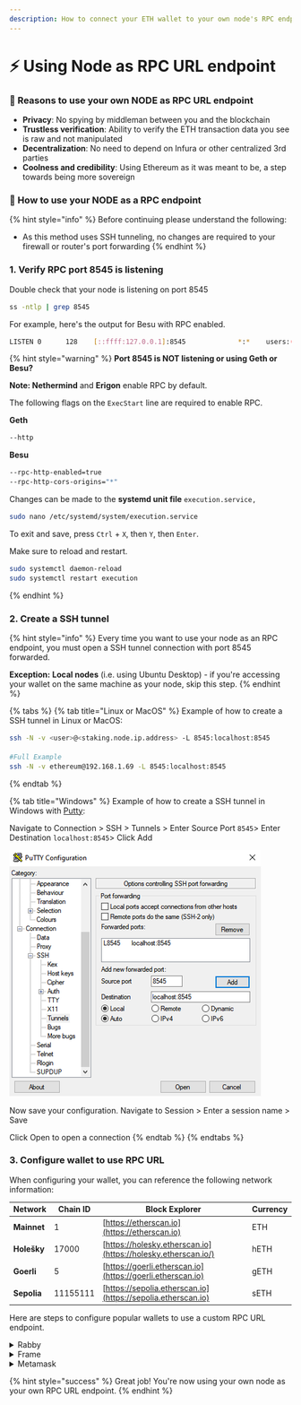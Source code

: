 ```yaml
---
description: How to connect your ETH wallet to your own node's RPC endpoint
---
```


# ⚡ Using Node as RPC URL endpoint

### :tada: Reasons to use your own NODE as RPC URL endpoint

* **Privacy**: No spying by middleman between you and the blockchain
* **Trustless verification**: Ability to verify the ETH transaction data you see is raw and not manipulated
* **Decentralization**: No need to depend on Infura or other centralized 3rd parties
* **Coolness and credibility**: Using Ethereum as it was meant to be, a step towards being more sovereign

### :robot: How to use your NODE as a RPC endpoint

{% hint style="info" %}
Before continuing please understand the following:

* As this method uses SSH tunneling, no changes are required to your firewall or router's port forwarding
{% endhint %}

### 1. Verify RPC port 8545 is listening

Double check that your node is listening on port 8545&#x20;

```bash
ss -ntlp | grep 8545
```

For example, here's the output for Besu with RPC enabled.

```bash
LISTEN 0      128    [::ffff:127.0.0.1]:8545             *:*    users:(("java",pid=26453,fd=433))
```

{% hint style="warning" %}
**Port 8545 is NOT listening or using Geth or Besu?**



**Note: Nethermind** and **Erigon** enable RPC by default.



The following flags on the `ExecStart` line are required to enable RPC.



**Geth**

```bash
--http
```

**Besu**

```bash
--rpc-http-enabled=true
--rpc-http-cors-origins="*"
```



Changes can be made to the **systemd unit file** `execution.service,`

```bash
sudo nano /etc/systemd/system/execution.service
```

To exit and save, press `Ctrl` + `X`, then `Y`, then `Enter`.



Make sure to reload and restart.

```bash
sudo systemctl daemon-reload
sudo systemctl restart execution
```
{% endhint %}

### 2. Create a SSH tunnel

{% hint style="info" %}
Every time you want to use your node as an RPC endpoint, you must open a SSH tunnel connection with port 8545 forwarded.



**Exception:** **Local nodes** (i.e. using Ubuntu Desktop) - if you're accessing your wallet on the same machine as your node, skip this step.
{% endhint %}

{% tabs %}
{% tab title="Linux or MacOS" %}
Example of how to create a SSH tunnel in Linux or MacOS:

```bash
ssh -N -v <user>@<staking.node.ip.address> -L 8545:localhost:8545

#Full Example
ssh -N -v ethereum@192.168.1.69 -L 8545:localhost:8545
```
{% endtab %}

{% tab title="Windows" %}
Example of how to create a SSH tunnel in Windows with [Putty](https://putty.org/):

Navigate to Connection > SSH > Tunnels > Enter Source Port `8545`> Enter Destination `localhost:8545`> Click Add

![](../../../../.gitbook/assets/8545.png)

Now save your configuration. Navigate to Session > Enter a session name > Save

Click Open to open a connection
{% endtab %}
{% endtabs %}

### 3. Configure wallet to use RPC URL

When configuring your wallet, you can reference the following network information:

| Network     | Chain ID | Block Explorer                                                | Currency |
| ----------- | -------- | ------------------------------------------------------------- | -------- |
| **Mainnet** | 1        | [https://etherscan.io](https://etherscan.io)                  | ETH      |
| **Holešky** | 17000    | [https://holesky.etherscan.io](https://holesky.etherscan.io/) | hETH     |
| **Goerli**  | 5        | [https://goerli.etherscan.io](https://goerli.etherscan.io)    | gETH     |
| **Sepolia** | 11155111 | [https://sepolia.etherscan.io](https://sepolia.etherscan.io)  | sETH     |

Here are steps to configure popular wallets to use a custom RPC URL endpoint.

<details>

<summary>Rabby</summary>

Download from [https://rabby.io](https://rabby.io/)

1. Click **More**
2. Click **Custom RPC**
3. Click **Add RPC**
4. Select the network. If testnet, you might need to go back a menu and enable testnets.
5. Fill in the **RPC URL** as **http://127.0.0.1:8545**
6. Rabby will now show your balances with this RPC.

Example of Adding a Network:

![](../../../../.gitbook/assets/rabby.png)

</details>

<details>

<summary>Frame</summary>

Download from [https://frame.sh](https://frame.sh/)

1. Open **Chains**
2. Either add to an existing chain (i.e. Mainnet) or Click "**Add New Chain"**
3. Fill in **Primary (if new chain) or Secondary (if existing chain) RPC URL** as **http://localhost:8545**
4. If required, fill in **Chain name**, **Chain ID**, **Native symbol**, **Native Currency Name** and **Block Explorer** with data from above table
5. Click **ADD CHAIN button**
6. Frame will now display your balances with this RPC.

Example of Adding a Network:

![](../../../../.gitbook/assets/frame.png)

</details>

<details>

<summary>Metamask</summary>

Download from [https://metamask.io](https://metamask.io/)

1. Open **Settings**
2. Open **Networks**
3. Click "**Add a network**" > **Add a network manually**
4. Fill in **New RPC URL** as **http://localhost:8545**
5. Fill in **Network name**, **Chain ID**, **Currency symbol**, and **Block Explorer** with data from above table
6. Click **Save button**
7. Finally, click the top left button and "**Select a Network**", the network which you just added.

Example of Adding a Network:

![](../../../../.gitbook/assets/meta.png)

</details>

{% hint style="success" %}
Great job! You're now using your own node as your own RPC URL endpoint.
{% endhint %}
